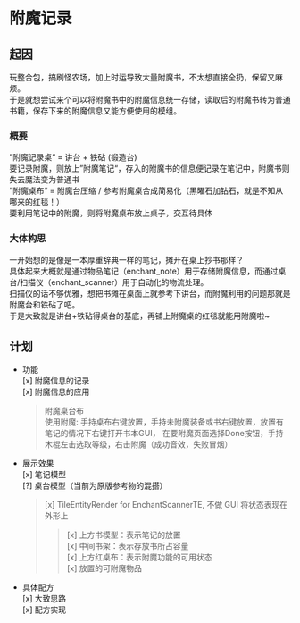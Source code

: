 # 附魔记录
## 起因
玩整合包，搞刷怪农场，加上时运导致大量附魔书，不太想直接全扔，保留又麻烦。  
于是就想尝试来个可以将附魔书中的附魔信息统一存储，读取后的附魔书转为普通书籍，保存下来的附魔信息又能方便使用的模组。  

### 概要
”附魔记录桌“ = 讲台 + 铁砧 (锻造台)  
要记录附魔，则放上”附魔笔记“，存入的附魔书的信息便记录在笔记中，附魔书则失去魔法变为普通书  
”附魔桌布“ = 附魔台压缩 / 参考附魔桌合成简易化（黑曜石加钻石，就是不知从哪来的红毯！）  
要利用笔记中的附魔，则将附魔桌布放上桌子，交互待具体

### 大体构思
一开始想的是像是一本厚重辞典一样的笔记，摊开在桌上抄书那样？  
具体起来大概就是通过物品笔记（enchant_note）用于存储附魔信息，而通过桌台/扫描仪（enchant_scanner）用于自动化的物流处理。  
扫描仪的话不够优雅，想把书摊在桌面上就参考下讲台，而附魔利用的问题那就是附魔台和铁砧了吧。  
于是大致就是讲台+铁砧得桌台的基底，再铺上附魔桌的红毯就能用附魔啦~  

## 计划
- 功能  
[x] 附魔信息的记录  
[x] 附魔信息的应用
    > 附魔桌台布  
      使用附魔: 手持桌布右键放置，手持未附魔装备或书右键放置，放置有笔记的情况下右键打开书本GUI，
在要附魔页面选择Done按钮，手持木棍左击选取等级，右击附魔（成功音效，失败冒烟）
- 展示效果  
[x] 笔记模型  
[?] 桌台模型（当前为原版参考物的混搭）  
    > [x] TileEntityRender for EnchantScannerTE, 不做 GUI 将状态表现在外形上  
    > > [x] 上方书模型：表示笔记的放置  
        [x] 中间书架：表示存放书所占容量  
        [x] 上方红桌布：表示附魔功能的可用状态  
        [x] 放置的可附魔物品
- 具体配方  
[x] 大致思路  
[x] 配方实现